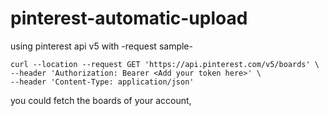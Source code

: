 # pinterest-automatic-upload
using pinterest api v5 with 
-request sample-
```
curl --location --request GET 'https://api.pinterest.com/v5/boards' \
--header 'Authorization: Bearer <Add your token here>' \
--header 'Content-Type: application/json'
```
you could fetch the boards of your account, 
